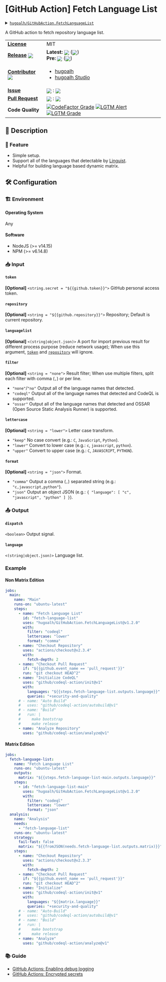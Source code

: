# \[GitHub Action\] Fetch Language List

<details>
  <summary><a href="https://github.com/hugoalh/GitHubAction.FetchLanguageList"><code>hugoalh/GitHubAction.FetchLanguageList</code></a></summary>
  <img align="center" alt="GitHub Language Count" src="https://img.shields.io/github/languages/count/hugoalh/GitHubAction.FetchLanguageList?logo=github&logoColor=ffffff&style=flat-square" />
  <img align="center" alt="GitHub Top Langauge" src="https://img.shields.io/github/languages/top/hugoalh/GitHubAction.FetchLanguageList?logo=github&logoColor=ffffff&style=flat-square" />
  <img align="center" alt="GitHub Repo Size" src="https://img.shields.io/github/repo-size/hugoalh/GitHubAction.FetchLanguageList?logo=github&logoColor=ffffff&style=flat-square" />
  <img align="center" alt="GitHub Code Size" src="https://img.shields.io/github/languages/code-size/hugoalh/GitHubAction.FetchLanguageList?logo=github&logoColor=ffffff&style=flat-square" />
  <img align="center" alt="GitHub Watcher" src="https://img.shields.io/github/watchers/hugoalh/GitHubAction.FetchLanguageList?logo=github&logoColor=ffffff&style=flat-square" />
  <img align="center" alt="GitHub Star" src="https://img.shields.io/github/stars/hugoalh/GitHubAction.FetchLanguageList?logo=github&logoColor=ffffff&style=flat-square" />
  <img align="center" alt="GitHub Fork" src="https://img.shields.io/github/forks/hugoalh/GitHubAction.FetchLanguageList?logo=github&logoColor=ffffff&style=flat-square" />
</details>

A GitHub action to fetch repository language list.

<table>
  <tr>
    <td><a href="./LICENSE.md"><b>License</b></a></td>
    <td>MIT</td>
  </tr>
  <tr>
    <td><a href="https://github.com/hugoalh/GitHubAction.FetchLanguageList/releases"><b>Release</b></a> <img align="center" src="https://img.shields.io/github/downloads/hugoalh/GitHubAction.FetchLanguageList/total?label=%20&style=flat-square" /></td>
    <td>
      <b>Latest:</b> <img align="center" src="https://img.shields.io/github/release/hugoalh/GitHubAction.FetchLanguageList?sort=semver&label=%20&style=flat-square" /> (<img align="center" src="https://img.shields.io/github/release-date/hugoalh/GitHubAction.FetchLanguageList?label=%20&style=flat-square" />)<br />
      <b>Pre:</b> <img align="center" src="https://img.shields.io/github/release/hugoalh/GitHubAction.FetchLanguageList?include_prereleases&sort=semver&label=%20&style=flat-square" /> (<img align="center" src="https://img.shields.io/github/release-date-pre/hugoalh/GitHubAction.FetchLanguageList?label=%20&style=flat-square" />)
    </td>
  </tr>
  <tr>
    <td><a href="https://github.com/hugoalh/GitHubAction.FetchLanguageList/graphs/contributors"><b>Contributor</b></a> <img align="center" src="https://img.shields.io/github/contributors/hugoalh/GitHubAction.FetchLanguageList?label=%20&style=flat-square" /></td>
    <td><ul>
        <li><a href="https://github.com/hugoalh">hugoalh</a></li>
        <li><a href="https://github.com/hugoalh-studio">hugoalh Studio</a></li>
    </ul></td>
  </tr>
  <tr>
    <td><a href="https://github.com/hugoalh/GitHubAction.FetchLanguageList/issues?q=is%3Aissue"><b>Issue</b></a></td>
    <td><img align="center" src="https://img.shields.io/github/issues-raw/hugoalh/GitHubAction.FetchLanguageList?label=%20&style=flat-square" /> : <img align="center" src="https://img.shields.io/github/issues-closed-raw/hugoalh/GitHubAction.FetchLanguageList?label=%20&style=flat-square" /></td>
  </tr>
  <tr>
    <td><a href="https://github.com/hugoalh/GitHubAction.FetchLanguageList/pulls?q=is%3Apr"><b>Pull Request</b></a></td>
    <td><img align="center" src="https://img.shields.io/github/issues-pr-raw/hugoalh/GitHubAction.FetchLanguageList?label=%20&style=flat-square" /> : <img align="center" src="https://img.shields.io/github/issues-pr-closed-raw/hugoalh/GitHubAction.FetchLanguageList?label=%20&style=flat-square" /></td>
  </tr>
  <tr>
    <td><b>Code Quality</b></td>
    <td>
      <a href="https://www.codefactor.io/repository/github/hugoalh/githubaction.fetchlanguagelist"><img align="center" alt="CodeFactor Grade" src="https://img.shields.io/codefactor/grade/github/hugoalh/GitHubAction.FetchLanguageList?logo=codefactor&logoColor=ffffff&style=flat-square" /></a>
      <a href="https://lgtm.com/projects/g/hugoalh/GitHubAction.FetchLanguageList/alerts"><img align="center" alt="LGTM Alert" src="https://img.shields.io/lgtm/alerts/g/hugoalh/GitHubAction.FetchLanguageList?label=%20&logo=lgtm&logoColor=ffffff&style=flat-square" /></a>
      <a href="https://lgtm.com/projects/g/hugoalh/GitHubAction.FetchLanguageList/context:javascript"><img align="center" alt="LGTM Grade" src="https://img.shields.io/lgtm/grade/javascript/g/hugoalh/GitHubAction.FetchLanguageList?logo=lgtm&logoColor=ffffff&style=flat-square" /></a>
    </td>
  </tr>
</table>

## 📜 Description

### 🌟 Feature

- Simple setup.
- Support all of the languages that detectable by [Linguist](https://github.com/github/linguist).
- Helpful for building language based dynamic matrix.

## 🛠 Configuration

### 🏗 Environment

#### Operating System

Any

#### Software

- NodeJS (>= v14.15)
- NPM (>= v6.14.8)

### 📥 Input

#### `token`

**\[Optional\]** `<string.secret = "${{github.token}}">` GitHub personal access token.

#### `repository`

**\[Optional\]** `<string = "${{github.repository}}">` Repository; Default is current repository.

#### `languagelist`

**\[Optional\]** `<(string|object.json)>` A port for import previous result for different process purpose (reduce network usage); When use this argument, [`token`](#token) and [`repository`](#repository) will ignore.

#### `filter`

**\[Optional\]** `<string = "none">` Result filter; When use multiple filters, split each filter with comma (`,`) or per line.
- `"none"`/`"no"` Output all of the language names that detected.
- `"codeql"` Output all of the language names that detected and CodeQL is supported.
- `"ossar"` Output all of the language names that detected and OSSAR (Open Source Static Analysis Runner) is supported.

#### `lettercase`

**\[Optional\]** `<string = "lower">` Letter case transform.
- `"keep"` No case convert  (e.g.: `C`, `JavaScript`, `Python`).
- `"lower"` Convert to lower case (e.g.: `c`, `javascript`, `python`).
- `"upper"` Convert to upper case (e.g.: `C`, `JAVASCRIPT`, `PYTHON`).

#### `format`

**\[Optional\]** `<string = "json">` Format.
- `"comma"` Output a comma (`,`) separated string (e.g.: `"c,javascript,python"`).
- `"json"` Output an object JSON (e.g.: `{ "language": [ "c", "javascript", "python" ] }`).

### 📤 Output

#### `dispatch`

`<boolean>` Output signal.

#### `language`

`<(string|object.json)>` Language list.

### Example

#### Non Matrix Edition

```yml
jobs:
  main:
    name: "Main"
    runs-on: "ubuntu-latest"
    steps:
      - name: "Fetch Language List"
        id: "fetch-language-list"
        uses: "hugoalh/GitHubAction.FetchLanguageList@v1.2.0"
        with:
          filter: "codeql"
          lettercase: "lower"
          format: "comma"
      - name: "Checkout Repository"
        uses: "actions/checkout@v2.3.4"
        with:
          fetch-depth: 2
      - name: "Checkout Pull Request"
        if: "${{github.event_name == 'pull_request'}}"
        run: "git checkout HEAD^2"
      - name: "Initialize CodeQL"
        uses: "github/codeql-action/init@v1"
        with:
          languages: "${{steps.fetch-language-list.outputs.language}}"
          queries: "+security-and-quality"
      # - name: "Auto Build"
      #   uses: "github/codeql-action/autobuild@v1"
      # - name: "Build"
      #   run: |
      #     make bootstrap
      #     make release
      - name: "Analyze Repository"
        uses: "github/codeql-action/analyze@v1"
```

#### Matrix Edition

```yml
jobs:
  fetch-language-list:
    name: "Fetch Language List"
    runs-on: "ubuntu-latest"
    outputs:
      matrix: "${{steps.fetch-language-list-main.outputs.language}}"
    steps:
      - id: "fetch-language-list-main"
        uses: "hugoalh/GitHubAction.FetchLanguageList@v1.2.0"
        with:
          filter: "codeql"
          lettercase: "lower"
          format: "json"
  analysis:
    name: "Analysis"
    needs:
      - "fetch-language-list"
    runs-on: "ubuntu-latest"
    strategy:
      fail-fast: false
      matrix: "${{fromJSON(needs.fetch-language-list.outputs.matrix)}}"
    steps:
      - name: "Checkout Repository"
        uses: "actions/checkout@v2.3.3"
        with:
          fetch-depth: 2
      - name: "Checkout Pull Request"
        if: "${{github.event_name == 'pull_request'}}"
        run: "git checkout HEAD^2"
      - name: "Initialize"
        uses: "github/codeql-action/init@v1"
        with:
          languages: "${{matrix.language}}"
          queries: "+security-and-quality"
      # - name: "Auto-Build"
      #   uses: "github/codeql-action/autobuild@v1"
      # - name: "Build"
      #   run: |
      #     make bootstrap
      #     make release
      - name: "Analyze"
        uses: "github/codeql-action/analyze@v1"
```

### 📚 Guide

- [GitHub Actions: Enabling debug logging](https://docs.github.com/en/free-pro-team@latest/actions/managing-workflow-runs/enabling-debug-logging)
- [GitHub Actions: Encrypted secrets](https://docs.github.com/en/free-pro-team@latest/actions/reference/encrypted-secrets)
